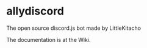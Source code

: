 # allydiscord
The open source discord.js bot made by LittleKitacho

The documentation is at the Wiki.